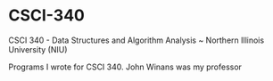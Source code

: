 # CSCI-340

CSCI 340 - Data Structures and Algorithm Analysis ~ Northern Illinois University (NIU)

Programs I wrote for CSCI 340. John Winans was my professor
